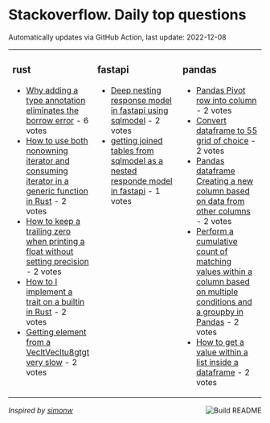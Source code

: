 # Stackoverflow. Daily top questions 

Automatically updates via GitHub Action, last update: <!-- date starts -->2022-12-08<!-- date ends -->


<table><tr><td valign="top" width="33%">

### rust
<!-- rust starts -->
* [Why adding a type annotation eliminates the borrow error](https://stackoverflow.com/questions/74711699/why-adding-a-type-annotation-eliminates-the-borrow-error) - 6 votes
* [How to use both nonowning iterator and consuming iterator in a generic function in Rust](https://stackoverflow.com/questions/74728809/how-to-use-both-non-owning-iterator-and-consuming-iterator-in-a-generic-function) - 2 votes
* [How to keep a trailing zero when printing a float without setting precision](https://stackoverflow.com/questions/74721493/how-to-keep-a-trailing-zero-when-printing-a-float-without-setting-precision) - 2 votes
* [How to I implement a trait on a builtin in Rust](https://stackoverflow.com/questions/74734843/how-to-i-implement-a-trait-on-a-builtin-in-rust) - 2 votes
* [Getting element from a VecltVecltu8gtgt very slow](https://stackoverflow.com/questions/74722729/getting-element-from-a-vecvecu8-very-slow) - 2 votes
<!-- rust ends -->
</td><td valign="top" width="34%">


### fastapi
<!-- fastapi starts -->
* [Deep nesting response model in fastapi using sqlmodel](https://stackoverflow.com/questions/74725931/deep-nesting-response-model-in-fastapi-using-sqlmodel) - 2 votes
* [getting joined tables from sqlmodel as a nested responde model in fastapi](https://stackoverflow.com/questions/74719687/getting-joined-tables-from-sqlmodel-as-a-nested-responde-model-in-fastapi) - 1 votes
<!-- fastapi ends -->
</td><td valign="top" width="34%">


### pandas
<!-- pandas starts -->
* [Pandas  Pivot row into column](https://stackoverflow.com/questions/74721264/pandas-pivot-row-into-column) - 2 votes
* [Convert dataframe to 55 grid of choice](https://stackoverflow.com/questions/74728557/convert-dataframe-to-55-grid-of-choice) - 2 votes
* [Pandas dataframe Creating a new column based on data from other columns](https://stackoverflow.com/questions/74722969/pandas-dataframe-creating-a-new-column-based-on-data-from-other-columns) - 2 votes
* [Perform a cumulative count of matching values within a column based on multiple conditions and a groupby in Pandas](https://stackoverflow.com/questions/74721482/perform-a-cumulative-count-of-matching-values-within-a-column-based-on-multiple) - 2 votes
* [How to get a value within a list inside a dataframe](https://stackoverflow.com/questions/74725203/how-to-get-a-value-within-a-list-inside-a-dataframe) - 2 votes
<!-- pandas ends -->
</td></tr></table>

<a href="https://github.com/hp0404/hp0404/actions"><img src="https://github.com/hp0404/hp0404/workflows/Build%20README/badge.svg" align="right" alt="Build README"></a> <p>*Inspired by  [simonw](https://github.com/simonw/simonw)*</p>
